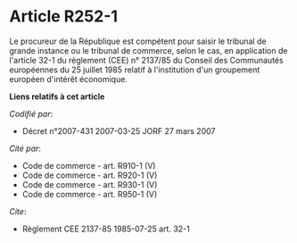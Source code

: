 # Article R252-1

Le procureur de la République est compétent pour saisir le tribunal de grande instance ou le tribunal de commerce, selon le
cas, en application de l'article 32-1 du règlement (CEE) n° 2137/85 du Conseil des Communautés européennes du 25 juillet 1985
relatif à l'institution d'un groupement européen d'intérêt économique.

**Liens relatifs à cet article**

_Codifié par_:

  - Décret n°2007-431 2007-03-25 JORF 27 mars 2007

_Cité par_:

  - Code de commerce - art. R910-1 (V)
  - Code de commerce - art. R920-1 (V)
  - Code de commerce - art. R930-1 (V)
  - Code de commerce - art. R950-1 (V)

_Cite_:

  - Règlement CEE 2137-85 1985-07-25 art. 32-1

